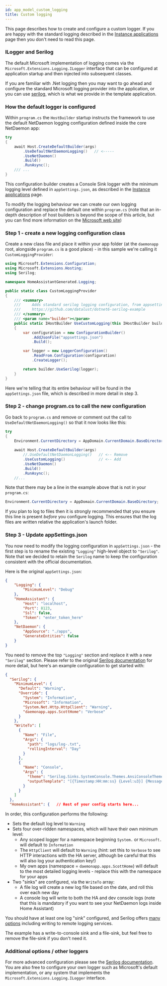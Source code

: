 ```yaml
---
id: app_model_custom_logging
title: Custom logging
---
```

This page describes how to create and configure a custom logger. If you are happy with the standard logging described in the [Instance applications](/v2/app_model/instancing_apps.md) page then you don't need to read this page.

### ILogger and Serilog
The default Microsoft implementation of logging comes via the `Microsoft.Extensions.Logging.ILogger` interface that can be configured at application startup and then injected into subsequent classes.

If you are familiar with .Net logging then you may want to go ahead and configure the standard Microsoft logging provider into the application, or you can use [serilog](https://serilog.net/), which is what we provide in the template application.

### How the default logger is configured
Within `program.cs` the `HostBuilder` startup instructs the framework to use the default NetDaemon logging configuration defined inside the core NetDaemon app:

```csharp
try
{
    await Host.CreateDefaultBuilder(args)
        .UseDefaultNetDaemonLogging()   // <-----
        .UseNetDaemon()
        .Build()
        .RunAsync();
    /// ...
}
```

This configuration builder creates a Console Sink logger with the minimum logging level defined in `appSettings.json`, as described in the [Instance applications](v2/app_model/instancing_apps.md) page.

To modify the logging behaviour we can create our own logging configuration and replace the default one within `program.cs` (note that an in-depth description of host builders is beyond the scope of this article, but you can find more information on the [Microsoft web site](https://docs.microsoft.com/en-us/aspnet/core/fundamentals/host/generic-host?view=aspnetcore-6.0))


### Step 1 - create a new logging configuration class

Create a new class file and place it within your app folder (at the `daemonapp` root, alongside `program.cs` is a good place) - in this sample we're calling it `CustomLoggingProvider`:

```csharp
using Microsoft.Extensions.Configuration;
using Microsoft.Extensions.Hosting;
using Serilog;

namespace HomeAssistantGenerated.Logging;

public static class CustomLoggingProvider
{
    /// <summary>
    ///     Adds standard serilog logging configuration, from appsettings, as per:
    ///     https://github.com/datalust/dotnet6-serilog-example
    /// </summary>
    /// <param name="builder"></param>
    public static IHostBuilder UseCustomLogging(this IHostBuilder builder)
    {
        var configuration = new ConfigurationBuilder()
            .AddJsonFile("appsettings.json")
            .Build();

        var logger = new LoggerConfiguration()
            .ReadFrom.Configuration(configuration)
            .CreateLogger();

        return builder.UseSerilog(logger);
    }
}
```

Here we're telling that its entire behaviour will be found in the `appSettings.json` file, which is described in more detail in step 3.


### Step 2 - change program.cs to call the new configuration

Go back to `program.cs` and remove or comment out the call to `UseDefaultNetDaemonLogging()` so that it now looks like this:

```csharp
try
{
    Environment.CurrentDirectory = AppDomain.CurrentDomain.BaseDirectory; // <-- Add if not present
    
    await Host.CreateDefaultBuilder(args)
        //.UseDefaultNetDaemonLogging()   // <-- Remove
        .UseCustomLogging()               // <-- Add
        .UseNetDaemon()
        .Build()
        .RunAsync();
    //...
```

Note that there may be a line in the example above that is not in your `program.cs`:

```csharp
Environment.CurrentDirectory = AppDomain.CurrentDomain.BaseDirectory;
```

If you plan to log to files then it is strongly recommended that you ensure this line is present _before_ you configure logging. This ensures that the log files are written relative the application's launch folder.



### Step 3 - Update appSettings.json

You now need to modify the logging configuration in `appSettings.json` - the first step is to rename the existing `"Logging"` high-level object to `"Serilog"`. Note that we decided to retain the `Serilog` name to keep the configuration consistent with the official documentation.

Here is the original `appSettings.json`:
```json
{
    "Logging": {
        "MinimumLevel": "Debug"
    },
    "HomeAssistant": {
        "Host": "localhost",
        "Port": 8123,
        "Ssl": false,
        "Token": "enter_token_here"
    },
    "NetDaemon": {
        "AppSource": "./apps",
        "GenerateEntities": false
    }
}
```

You need to remove the top `"Logging"` section and replace it with a new `"Serilog"` section. Please refer to the original [Serilog documentation](https://github.com/serilog/serilog/wiki/Configuration-Basics) for more detail, but here's an example configuration to get started with:

```json
{
  "Serilog": {
    "MinimumLevel": {
      "Default": "Warning",
      "Override": {
        "System": "Information",
        "Microsoft": "Information",
        "System.Net.Http.HttpClient": "Warning",
        "daemonapp.apps.ScottHome": "Verbose"
      }
    },
    "WriteTo": [
      {
        "Name": "File",
        "Args": {
          "path": "logs/log-.txt",
          "rollingInterval": "Day"
        }
      },
      {
        "Name": "Console",
        "Args": {
          "theme": "Serilog.Sinks.SystemConsole.Themes.AnsiConsoleTheme::Code, Serilog.Sinks.Console",
          "outputTemplate": "[{Timestamp:HH:mm:ss} {Level:u3}] {Message:lj} <s:{SourceContext}>{NewLine}{Exception}"
        }
      }
    ]
  },
  "HomeAssistant": {   // Rest of your config starts here...
```


In order, this configuration performs the following:

* Sets the default log level to `Warning`
* Sets four over-ridden namespaces, which will have their own minimum level:
  * Any scoped logger for a namespace beginning `System.` or `Microsoft.` will default to `Information`
  * The `HttpClient` will default to `Warning` (hint: set this to `Verbose` to see HTTP interactions with the HA server, although be careful that this will also log your authentication key!)
  * My own apps (namespace = `daemonapp.apps.ScottHome`) will default to the most detailed logging levels - replace this with the namespace for your apps
* Two "sinks" are configured, via the `WriteTo` array:
  * A file log will create a new log file based on the date, and roll this over each new day
  * A console log will write to both the HA and dev console logs (note that this is mandatory if you want to see your NetDaemon logs inside Home Assistant)

You should have at least one log "sink" configured, and Serilog offers [many options](https://github.com/serilog/serilog/wiki/Provided-Sinks) including writing to remote logging services.

The example has a write-to-console sink and a file-sink, but feel free to remove the file-sink if you don't need it.



### Additional options / other loggers

For more advanced configuration please see the [Serilog documentation](https://github.com/serilog/serilog/wiki/Getting-Started). You are also free to configure your own logger such as Microsoft's default implementation, or any system that implements the `Microsoft.Extensions.Logging.ILogger` interface.



